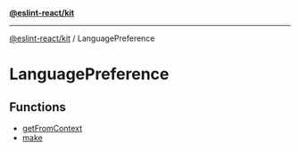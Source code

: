 [**@eslint-react/kit**](../../../README.md)

***

[@eslint-react/kit](../../../README.md) / LanguagePreference

# LanguagePreference

## Functions

- [getFromContext](functions/getFromContext.md)
- [make](functions/make.md)
